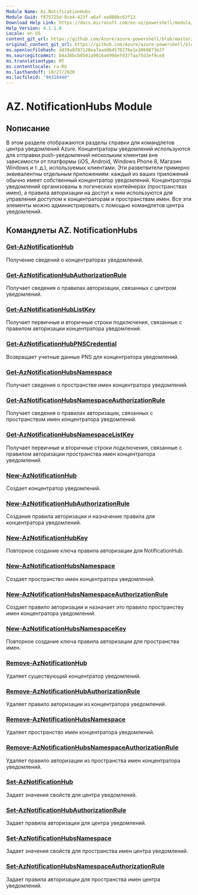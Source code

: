 ```yaml
---
Module Name: Az.NotificationHubs
Module Guid: f875725d-8ce4-423f-a6af-ea880bc63f13
Download Help Link: https://docs.microsoft.com/en-us/powershell/module/az.notificationhubs
Help Version: 4.1.1.0
Locale: en-US
content_git_url: https://github.com/Azure/azure-powershell/blob/master/src/NotificationHubs/NotificationHubs/help/Az.NotificationHubs.md
original_content_git_url: https://github.com/Azure/azure-powershell/blob/master/src/NotificationHubs/NotificationHubs/help/Az.NotificationHubs.md
ms.openlocfilehash: dd39a8f87120ea7aaddb4570276e1e3060873e2f
ms.sourcegitcommit: b4a38bcb0501a9016a4998efd377aa75d3ef9ce8
ms.translationtype: MT
ms.contentlocale: ru-RU
ms.lasthandoff: 10/27/2020
ms.locfileid: "94318440"
---
```

# AZ. NotificationHubs Module
## Nописание
В этом разделе отображаются разделы справки для командлетов центра уведомлений Azure. Концентраторы уведомлений используются для отправки push-уведомлений нескольким клиентам вне зависимости от платформы (iOS, Android, Windows Phone 8, Магазин Windows и т. д.), используемых клиентами. Эти разветвители примерно эквивалентны отдельным приложениям: каждый из ваших приложений обычно имеет собственный концентратор уведомлений. Концентраторы уведомлений организованы в логических контейнерах (пространствах имен), а правила авторизации на доступ к ним используются для управления доступом к концентраторам и пространствам имен. Все эти элементы можно администрировать с помощью командлетов центра уведомлений.

## Командлеты AZ. NotificationHubs
### [Get-AzNotificationHub](Get-AzNotificationHub.md)
Получение сведений о концентраторах уведомлений.

### [Get-AzNotificationHubAuthorizationRule](Get-AzNotificationHubAuthorizationRule.md)
Получает сведения о правилах авторизации, связанных с центром уведомлений.

### [Get-AzNotificationHubListKey](Get-AzNotificationHubListKey.md)
Получает первичные и вторичные строки подключения, связанные с правилом авторизации концентратора уведомлений.

### [Get-AzNotificationHubPNSCredential](Get-AzNotificationHubPNSCredential.md)
Возвращает учетные данные PNS для концентратора уведомлений.

### [Get-AzNotificationHubsNamespace](Get-AzNotificationHubsNamespace.md)
Получает сведения о пространстве имен концентратора уведомлений.

### [Get-AzNotificationHubsNamespaceAuthorizationRule](Get-AzNotificationHubsNamespaceAuthorizationRule.md)
Получает сведения о правилах авторизации, связанных с пространством имен концентратора уведомлений.

### [Get-AzNotificationHubsNamespaceListKey](Get-AzNotificationHubsNamespaceListKey.md)
Получает первичные и вторичные строки подключения, связанные с правилом авторизации пространства имен концентратора уведомлений.

### [New-AzNotificationHub](New-AzNotificationHub.md)
Создает концентратор уведомлений.

### [New-AzNotificationHubAuthorizationRule](New-AzNotificationHubAuthorizationRule.md)
Создание правила авторизации и назначение правила для концентратора уведомлений.

### [New-AzNotificationHubKey](New-AzNotificationHubKey.md)
Повторное создание ключа правила авторизации для NotificationHub.

### [New-AzNotificationHubsNamespace](New-AzNotificationHubsNamespace.md)
Создает пространство имен концентратора уведомлений.

### [New-AzNotificationHubsNamespaceAuthorizationRule](New-AzNotificationHubsNamespaceAuthorizationRule.md)
Создает правило авторизации и назначает это правило пространству имен концентратора уведомлений.

### [New-AzNotificationHubsNamespaceKey](New-AzNotificationHubsNamespaceKey.md)
Повторное создание ключа правила авторизации для пространства имен.

### [Remove-AzNotificationHub](Remove-AzNotificationHub.md)
Удаляет существующий концентратор уведомлений.

### [Remove-AzNotificationHubAuthorizationRule](Remove-AzNotificationHubAuthorizationRule.md)
Удаляет правило авторизации из концентратора уведомлений.

### [Remove-AzNotificationHubsNamespace](Remove-AzNotificationHubsNamespace.md)
Удаляет пространство имен концентратора уведомлений.

### [Remove-AzNotificationHubsNamespaceAuthorizationRule](Remove-AzNotificationHubsNamespaceAuthorizationRule.md)
Удаляет правило авторизации из пространства имен концентратора уведомлений.

### [Set-AzNotificationHub](Set-AzNotificationHub.md)
Задает значения свойств для центра уведомлений.

### [Set-AzNotificationHubAuthorizationRule](Set-AzNotificationHubAuthorizationRule.md)
Задает правила авторизации для центра уведомлений.

### [Set-AzNotificationHubsNamespace](Set-AzNotificationHubsNamespace.md)
Задает значения свойств для пространства имен центра уведомлений.

### [Set-AzNotificationHubsNamespaceAuthorizationRule](Set-AzNotificationHubsNamespaceAuthorizationRule.md)
Задает правила авторизации для пространства имен центра уведомлений.

